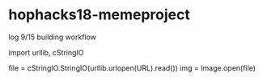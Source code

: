 # hophacks18-memeproject
log 9/15 
building workflow


import urllib, cStringIO

file = cStringIO.StringIO(urllib.urlopen(URL).read())
img = Image.open(file)
